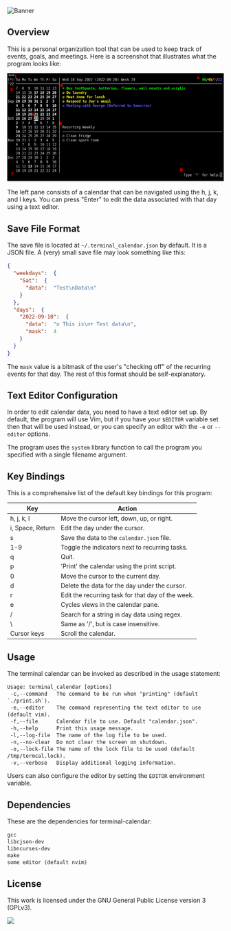 ![Banner](https://s-christy.com/status-banner-service/terminal-calendar/banner-slim.svg)

## Overview

This is a personal organization tool that can be used to keep track of events,
goals, and meetings. Here is a screenshot that illustrates what the program
looks like:

<p align="center">
  <img alt="Screenshot" src="./sample_annotated.png">
<p>

The left pane consists of a calendar that can be navigated using the h, j, k,
and l keys. You can press "Enter" to edit the data associated with that day
using a text editor.

## Save File Format

The save file is located at `~/.terminal_calendar.json` by default. It is a JSON
file. A (very) small save file may look something like this:

```json
{
  "weekdays":  {
    "Sat":  {
      "data":  "Test\nData\n"
    }
  },
  "days":  {
    "2022-09-10":  {
      "data":  "o This is\n+ Test data\n",
      "mask":  4
    }
  }
}
```

The `mask` value is a bitmask of the user's "checking off" of the recurring
events for that day. The rest of this format should be self-explanatory.

## Text Editor Configuration

In order to edit calendar data, you need to have a text editor set up. By
default, the program will use Vim, but if you have your `$EDITOR` variable set
then that will be used instead, or you can specify an editor with the `-e` or
`--editor` options.

The program uses the `system` library function to call the program you specified
with a single filename argument.

## Key Bindings

This is a comprehensive list of the default key bindings for this program:

| Key              | Action                                            |
|------------------|---------------------------------------------------|
| h, j, k, l       | Move the cursor left, down, up, or right.         |
| i, Space, Return | Edit the day under the cursor.                    |
| s                | Save the data to the `calendar.json` file.        |
| 1-9              | Toggle the indicators next to recurring tasks.    |
| q                | Quit.                                             |
| p                | 'Print' the calendar using the print script.      |
| 0                | Move the cursor to the current day.               |
| d                | Delete the data for the day under the cursor.     |
| r                | Edit the recurring task for that day of the week. |
| e                | Cycles views in the calendar pane.                |
| /                | Search for a string in day data using regex.      |
| \                | Same as '/', but is case insensitive.             |
| Cursor keys      | Scroll the calendar.                              |

## Usage

The terminal calendar can be invoked as described in the usage statement:

```
Usage: terminal_calendar [options]
 -c,--command   The command to be run when "printing" (default `./print.sh`).
 -e,--editor    The command representing the text editor to use (default vim).
 -f,--file      Calendar file to use. Default "calendar.json".
 -h,--help      Print this usage message.
 -l,--log-file  The name of the log file to be used.
 -n,--no-clear  Do not clear the screen on shutdown.
 -o,--lock-file The name of the lock file to be used (default /tmp/termcal.lock).
 -v,--verbose   Display additional logging information.
```

Users can also configure the editor by setting the `EDITOR` environment
variable.

## Dependencies

These are the dependencies for terminal-calendar:

```
gcc
libcjson-dev
libncurses-dev
make
some editor (default nvim)
```

## License

This work is licensed under the GNU General Public License version 3 (GPLv3).

[<img src="https://s-christy.com/status-banner-service/GPLv3_Logo.svg" width="150" />](https://www.gnu.org/licenses/gpl-3.0.en.html)
